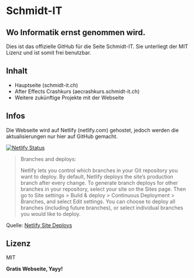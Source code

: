 # Schmidt-IT
## Wo Informatik ernst genommen wird.

Dies ist das offizielle GitHub für die Seite Schmidt-IT. Sie unterliegt der MIT Lizenz und ist somit frei benutzbar.

## Inhalt

- Hauptseite (schmidt-it.ch)
- After Effects Crashkurs (aecrashkurs.schmidt-it.ch)
- Weitere zukünftige Projekte mit der Webseite

## Infos

Die Webseite wird auf Netlify (netlify.com) gehostet, jedoch werden die aktualisierungen nur hier auf GitHub gemacht. 

[![Netlify Status](https://api.netlify.com/api/v1/badges/b9380bcd-7be0-48de-8c4d-fd039a0a1805/deploy-status)](https://app.netlify.com/sites/schmidt-it/deploys)

> Branches and deploys:
> 
> Netlify lets you control which branches in your Git repository you want to deploy.
> By default, Netlify deploys the site’s production branch after every change.
> To generate branch deploys for other branches in your repository, select your site on
> the Sites page. Then go to Site settings > Build & deploy > Continuous Deployment >
> Branches, and select Edit settings. You can choose to deploy all branches
> (including future branches), or select individual branches you would like to deploy.

Quelle: [Netlify Site Deploys][netdocs]

## Lizenz
MIT

**Gratis Webseite, Yayy!**

[netdocs]: <https://docs.netlify.com/site-deploys/overview/#branches-and-deploys>
